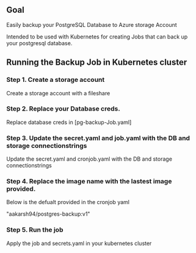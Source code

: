 ## Goal

Easily backup your PostgreSQL Database to Azure storage Account

Intended to be used with Kubernetes for creating Jobs that can back up your postgresql database.

## Running the Backup Job in Kubernetes cluster

### Step 1. Create a storage account 

Create a storage account with a fileshare

### Step 2. Replace your Database creds.
Replace database creds in [pg-backup-Job.yaml]

### Step 3. Update the secret.yaml and job.yaml with the DB and storage connectionstrings

Update the secret.yaml and cronjob.yaml with the DB and storage connectionstrings

### Step 4. Replace the image name with the lastest image provided.

Below is the defualt provided in the cronjob yaml

"aakarsh94/postgres-backup:v1"

### Step 5. Run the job

 Apply the job and secrets.yaml in your kubernetes cluster

